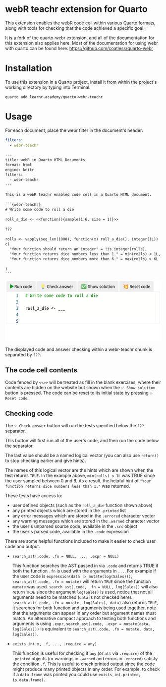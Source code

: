 # webR teachr extension for Quarto

This extension enables the [webR](https://docs.r-wasm.org/webr/latest/) code cell within various [Quarto](https://quarto.org/) formats, along with tools for checking that the code achieved a specific goal.

It is a fork of the quarto-webr extension, and all of the documentation for this extension also applies here. Most of the documentation for using webr with quarto can be found here: https://github.com/coatless/quarto-webr

# Installation

To use this extension in a Quarto project, install it from within the project's working directory by typing into Terminal:

```
quarto add learnr-academy/quarto-webr-teachr
```

# Usage

For each document, place the webr filter in the document's header:

```yaml
filters:
  - webr-teachr
```



````
---
title: webR in Quarto HTML Documents
format: html
engine: knitr
filters:
  - webr-teachr
---

This is a webR teachr enabled code cell in a Quarto HTML document.

```{webr-teachr}
# Write some code to roll a die

roll_a_die <- <<function(){sample(1:6, size = 1)}>>

???

rolls <- vapply(seq_len(1000), function(x) roll_a_die(), integer(1L))
c(
  "Your function should return an integer" = !is.integer(rolls),
  "Your function returns dice numbers less than 1." = min(rolls) < 1L,
  "Your function returns dice numbers more than 6." = max(rolls) > 6L
  
)
```
````

![Video of the above teachr code cell being used](teachr-demo.gif)

The displayed code and answer checking within a webr-teachr chunk is separated by `???`.

## The code cell contents

Code fenced by `<<>>` will be treated as fill in the blank exercises, where their contents are hidden on the website but shown when the `✅ Show solution` button is pressed. The code can be reset to its initial state by pressing `💥 Reset code`.

## Checking code

The `💡 Check answer` button will run the tests specified below the `???` separator.

This button will first run all of the user's code, and then run the code below the separator.

The last value should be a named logical vector (you can also use `return()` to stop checking earlier and give hints).

The names of this logical vector are the hints which are shown when the test returns `TRUE`. In the example above, `min(rolls) < 1L` was TRUE since the user sampled between 0 and 6. As a result, the helpful hint of `"Your function returns dice numbers less than 1."` was returned.

These tests have access to:

* user defined objects (such as the `roll_a_die` function shown above)
* any printed objects which are stored in the `.printed` list
* any error messages which are stored in the `.errored` character vector
* any warning messages which are stored in the `.warned` character vector
* the user's unparsed source code, available in the `.src` object
* the user's parsed code, available in the `.code` expression


There are some helpful functions included to make it easier to check user code and output.

* `search_ast(.code, .fn = NULL, ..., .expr = NULL)`
  
  This function searches the AST passed in via `.code` and returns TRUE if both the function `.fn` is used with the arguments in `...`. For example if the user code is `expression(data |> mutate(log(Sales)))`, `search_ast(.code, .fn = mutate)` will return `TRUE` since the function `mutate` was used. `search_ast(.code, .fn = NULL, log(Sales))` will also return `TRUE` since the argument `log(Sales)` is used, notice that not all arguments need to be matched (`data` is not checked here). `search_ast(.code, .fn = mutate, log(Sales), data)` also returns `TRUE`, it searches for both function and arguments being used together, note that the arguments can appear in any order but argument names must match. An alternative compact approach to testing both functions and arguments is using `.expr`, `search_ast(.code, .expr = mutate(data, log(Sales)))` is equivalent to `search_ast(.code, .fn = mutate, data, log(Sales))`.
  
* `exists_in(.x, .f, ..., .require = any)`
  
  This function is useful for checking if `any` (or `all` via `.require`) of the `.printed` objects (or warnings in `.warned` and errors in `.errored`) satisfy the condition `.f`. This is useful to check printed output since the code might produce many printed objects in any order. For example, to check if a `data.frame` was printed you could use `exists_in(.printed, is.data.frame)`. 